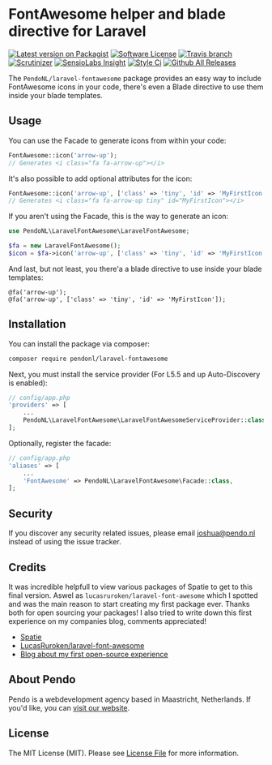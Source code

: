 # FontAwesome helper and blade directive for Laravel

[![Latest version on Packagist](https://img.shields.io/packagist/v/pendonl/laravel-fontawesome.svg?style=flat-square)](https://packagist.org/packages/pendonl/laravel-fontawesome)
[![Software License](https://img.shields.io/badge/license-MIT-brightgreen.svg?style=flat-square)](LICENSE)
[![Travis branch](https://img.shields.io/travis/PendoNL/laravel-fontawesome/master.svg)](https://travis-ci.org/PendoNL/laravel-fontawesome)
[![Scrutinizer](https://img.shields.io/scrutinizer/g/PendoNL/laravel-fontawesome.svg)](https://scrutinizer-ci.com/g/PendoNL/laravel-fontawesome/)
[![SensioLabs Insight](https://img.shields.io/sensiolabs/i/e660c560-9d50-43e3-9be1-e556ba78f189.svg)](https://insight.sensiolabs.com/projects/e660c560-9d50-43e3-9be1-e556ba78f189)
[![Style Ci](https://styleci.io/repos/73300601/shield)](https://styleci.io/repos/73300601/)
[![Github All Releases](https://img.shields.io/github/downloads/pendo/laravel-fontawesome/total.svg)](https://github.com/pendonl/laravel-fontawesome)

The `PendoNL/laravel-fontawesome` package provides an easy way to include FontAwesome icons in your code, there's even a Blade directive to use them inside your blade templates.

## Usage

You can use the Facade to generate icons from within your code:

```php
FontAwesome::icon('arrow-up');
// Generates <i class="fa fa-arrow-up"></i>
```

It's also possible to add optional attributes for the icon:

```php
FontAwesome::icon('arrow-up', ['class' => 'tiny', 'id' => 'MyFirstIcon']);
// Generates <i class="fa fa-arrow-up tiny" id="MyFirstIcon"></i>
```

If you aren't using the Facade, this is the way to generate an icon:

```php
use PendoNL\LaravelFontAwesome\LaravelFontAwesome;

$fa = new LaravelFontAwesome();
$icon = $fa->icon('arrow-up', ['class' => 'tiny', 'id' => 'MyFirstIcon']);
```

And last, but not least, you there'a a blade directive to use inside your blade templates:

```code
@fa('arrow-up');
@fa('arrow-up', ['class' => 'tiny', 'id' => 'MyFirstIcon']);
```


## Installation

You can install the package via composer:

``` bash
composer require pendonl/laravel-fontawesome
```

Next, you must install the service provider (For L5.5 and up Auto-Discovery is enabled):

```php
// config/app.php
'providers' => [
    ...
    PendoNL\LaravelFontAwesome\LaravelFontAwesomeServiceProvider::class,
];
```

Optionally, register the facade:

```php
// config/app.php
'aliases' => [
    ...
    'FontAwesome' => PendoNL\LaravelFontAwesome\Facade::class,
];
```

## Security

If you discover any security related issues, please email joshua@pendo.nl instead of using the issue tracker.

## Credits

It was incredible helpfull to view various packages of Spatie to get to this final version. Aswel as `lucasruroken/laravel-font-awesome` which I spotted and was the main reason to start creating my first package ever. Thanks both for open sourcing your packages! I also tried to write down this first experience on my companies blog, comments appreciated!

- [Spatie](https://github.com/spatie)
- [LucasRuroken/laravel-font-awesome](https://github.com/lucasruroken/laravel-font-awesome)
- [Blog about my first open-source experience](https://pendo.nl/blog/webdevelopment/fontawesome-for-laravel)

## About Pendo
Pendo is a webdevelopment agency based in Maastricht, Netherlands. If you'd like, you can [visit our website](https://pendo.nl).

## License

The MIT License (MIT). Please see [License File](LICENSE) for more information.
